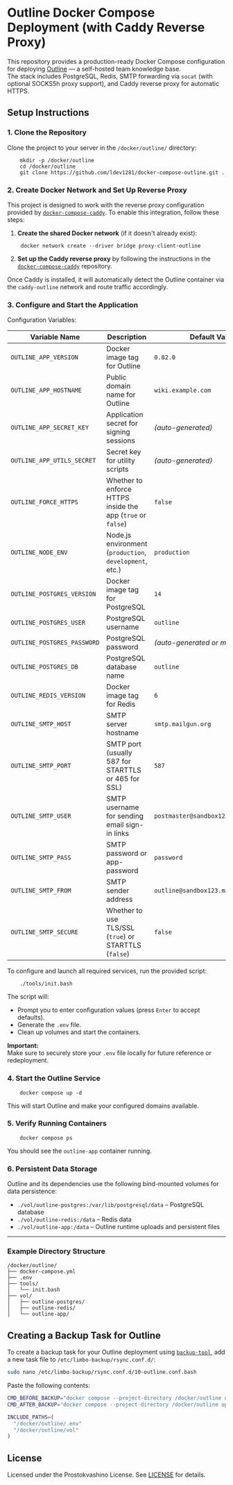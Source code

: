 # Outline Docker Compose Deployment (with Caddy Reverse Proxy)

This repository provides a production-ready Docker Compose configuration for deploying [Outline](https://github.com/outline/outline) — a self-hosted team knowledge base.  
The stack includes PostgreSQL, Redis, SMTP forwarding via `socat` (with optional SOCKS5h proxy support), and Caddy reverse proxy for automatic HTTPS.

## Setup Instructions

### 1. Clone the Repository

Clone the project to your server in the `/docker/outline/` directory:

```
    mkdir -p /docker/outline
    cd /docker/outline
    git clone https://github.com/ldev1281/docker-compose-outline.git .
```    

### 2. Create Docker Network and Set Up Reverse Proxy

This project is designed to work with the reverse proxy configuration provided by [`docker-compose-caddy`](https://github.com/ldev1281/docker-compose-caddy). To enable this integration, follow these steps:

1. **Create the shared Docker network** (if it doesn't already exist):

        docker network create --driver bridge proxy-client-outline

2. **Set up the Caddy reverse proxy** by following the instructions in the [`docker-compose-caddy`](https://github.com/ldev1281/docker-compose-caddy) repository.  

Once Caddy is installed, it will automatically detect the Outline container via the `caddy-outline` network and route traffic accordingly.

### 3. Configure and Start the Application

Configuration Variables:

| Variable Name                | Description                                                    | Default Value                            |
|-----------------------------|----------------------------------------------------------------|------------------------------------------|
| `OUTLINE_APP_VERSION`       | Docker image tag for Outline                                   | `0.82.0`                                 |
| `OUTLINE_APP_HOSTNAME`      | Public domain name for Outline                                 | `wiki.example.com`                       |
| `OUTLINE_APP_SECRET_KEY`    | Application secret for signing sessions                        | *(auto-generated)*                       |
| `OUTLINE_APP_UTILS_SECRET`  | Secret key for utility scripts                                 | *(auto-generated)*                       |
| `OUTLINE_FORCE_HTTPS`       | Whether to enforce HTTPS inside the app (`true` or `false`)    | `false`                                  |
| `OUTLINE_NODE_ENV`          | Node.js environment (`production`, `development`, etc.)        | `production`                             |
| `OUTLINE_POSTGRES_VERSION`  | Docker image tag for PostgreSQL                                | `14`                                     |
| `OUTLINE_POSTGRES_USER`     | PostgreSQL username                                            | `outline`                                |
| `OUTLINE_POSTGRES_PASSWORD` | PostgreSQL password                                            | *(auto-generated or manual)*             |
| `OUTLINE_POSTGRES_DB`       | PostgreSQL database name                                       | `outline`                                |
| `OUTLINE_REDIS_VERSION`     | Docker image tag for Redis                                     | `6`                                      |
| `OUTLINE_SMTP_HOST`         | SMTP server hostname                                           | `smtp.mailgun.org`                       |
| `OUTLINE_SMTP_PORT`         | SMTP port (usually 587 for STARTTLS or 465 for SSL)            | `587`                                    |
| `OUTLINE_SMTP_USER`         | SMTP username for sending email sign-in links                  | `postmaster@sandbox123.mailgun.org`      |
| `OUTLINE_SMTP_PASS`         | SMTP password or app-password                                  | `password`                               |
| `OUTLINE_SMTP_FROM`         | SMTP sender address                                            | `outline@sandbox123.mailgun.org`         |
| `OUTLINE_SMTP_SECURE`       | Whether to use TLS/SSL (`true`) or STARTTLS (`false`)          | `false`                                  |

To configure and launch all required services, run the provided script:

```
    ./tools/init.bash
```

The script will:

- Prompt you to enter configuration values (press `Enter` to accept defaults).
- Generate the `.env` file.
- Clean up volumes and start the containers.

**Important:**  
Make sure to securely store your `.env` file locally for future reference or redeployment.

### 4. Start the Outline Service


```
    docker compose up -d
```

This will start Outline and make your configured domains available.

### 5. Verify Running Containers

```
    docker compose ps
```

You should see the `outline-app` container running.

### 6. Persistent Data Storage

Outline and its dependencies use the following bind-mounted volumes for data persistence:

- `./vol/outline-postgres:/var/lib/postgresql/data` – PostgreSQL database
- `./vol/outline-redis:/data` – Redis data
- `./vol/outline-app:/data` – Outline runtime uploads and persistent files

---

### Example Directory Structure



```
/docker/outline/
├── docker-compose.yml
├── .env
├── tools/
│   └── init.bash
├── vol/
│   ├── outline-postgres/
│   ├── outline-redis/
│   └── outline-app/
```


## Creating a Backup Task for Outline

To create a backup task for your Outline deployment using [`backup-tool`](https://github.com/jordimock/backup-tool), add a new task file to `/etc/limbo-backup/rsync.conf.d/`:

```bash
sudo nano /etc/limbo-backup/rsync.conf.d/10-outline.conf.bash
```

Paste the following contents:

```bash
CMD_BEFORE_BACKUP="docker compose --project-directory /docker/outline down"
CMD_AFTER_BACKUP="docker compose --project-directory /docker/outline up -d"

INCLUDE_PATHS=(
  "/docker/outline/.env"
  "/docker/outline/vol"
)
```
## License

Licensed under the Prostokvashino License. See [LICENSE](LICENSE) for details.
